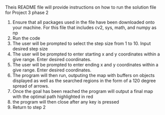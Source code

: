 Theis README file will provide instructions on how to run the solution file for Project 3 phase 2

1) Ensure that all packages used in the file have been downloaded onto your machine. For this file that includes cv2, sys, math, and numpy as np
2) Run the code
3) The user will be prompted to select the step size from 1 to 10. Input desired step size
4) The user will be prompted to enter starting x and y coordinates within a give range. Enter desired coordinates.
5) The user will be prompted to enter ending x and y coordinates within a give range. Enter desired coordinates.
6) The program will then run, outputing the map with buffers on objects displayed as well as the searched regions in the form of a 120 degree spread of arrows.
7) Once the goal has been reached the program will output a final map with the optimal path highlighted in red
8) the program will then close after any key is pressed
9) Return to step 2 
